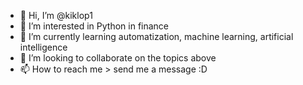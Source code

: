 - 👋 Hi, I’m @kiklop1
- 👀 I’m interested in Python in finance
- 🌱 I’m currently learning automatization, machine learning, artificial intelligence
- 💞️ I’m looking to collaborate on the topics above
- 📫 How to reach me > send me a message :D

<!---
kiklop1/kiklop1 is a ✨ special ✨ repository because its `README.md` (this file) appears on your GitHub profile.
You can click the Preview link to take a look at your changes.
--->
